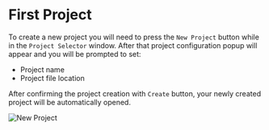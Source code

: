 # First Project

To create a new project you will need to press the `New Project` button while in the `Project Selector` window. After that project configuration popup will appear and you will be prompted to set:
- Project name
- Project file location

After confirming the project creation with `Create` button, your newly created project will be automatically opened.

![New Project](./images/preview6.png)